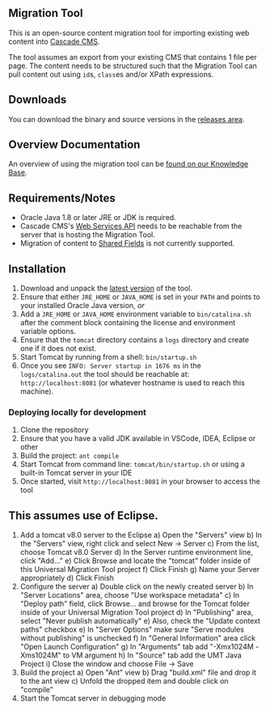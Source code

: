 ## Migration Tool

This is an open-source content migration tool for importing existing web content into [Cascade CMS](https://www.hannonhill.com/products/cascade-cms/).

The tool assumes an export from your existing CMS that contains 1 file per page. The content needs to be structured such that the Migration Tool can pull content out using `id`s, `class`es and/or XPath expressions.

## Downloads

You can download the binary and source versions in the [releases area](https://github.com/hannonhill/Universal-Migration-Tool/releases).

## Overview Documentation

An overview of using the migration tool can be [found on our Knowledge Base](https://www.hannonhill.com/cascadecms/latest/cascade-administration/installation-and-upgrades/migration-tool.html).

## Requirements/Notes

* Oracle Java 1.8 or later JRE or JDK is required.
* Cascade CMS's [Web Services API](https://www.hannonhill.com/cascadecms/latest/developing-in-cascade/rest-api/index.html) needs to be reachable from the server that is hosting the Migration Tool.
* Migration of content to [Shared Fields](https://www.hannonhill.com/cascadecms/latest/design-in-cascade/data-definitions/shared-fields.html) is not currently supported.

## Installation

1. Download and unpack the [latest version](https://github.com/hannonhill/Universal-Migration-Tool/releases) of the tool.
1. Ensure that either `JRE_HOME` or `JAVA_HOME` is set in your `PATH` and points to your installed Oracle Java version, _or_
1. Add a `JRE_HOME` or `JAVA_HOME` environment variable to `bin/catalina.sh` after the comment block containing the license and environment variable options.
1. Ensure that the `tomcat` directory contains a `logs` directory and create one if it does not exist.
1. Start Tomcat by running from a shell: `bin/startup.sh`
1. Once you see `INFO: Server startup in 1676 ms` in the `logs/catalina.out` the tool should be reachable at: `http://localhost:8081` (or whatever hostname is used to reach this machine).


### Deploying locally for development

1. Clone the repository
2. Ensure that you have a valid JDK available in VSCode, IDEA, Eclipse or other
3. Build the project: `ant compile`
4. Start Tomcat from command line: `tomcat/bin/startup.sh` or using a built-in Tomcat server in your IDE
5. Once started, visit `http://localhost:8081` in your browser to access the tool 

This assumes use of Eclipse.
------------------------------------

1. Add a tomcat v8.0 server to the Eclipse
  a) Open the "Servers" view
  b) In the "Servers" view, right click and select New -> Server
  c) From the list, choose Tomcat v8.0 Server
  d) In the Server runtime environment line, click "Add..."
  e) Click Browse and locate the "tomcat" folder inside of this Universal Migration Tool project
  f) Click Finish
  g) Name your Server appropriately
  d) Click Finish
2. Configure the server
  a) Double click on the newly created server
  b) In "Server Locations" area, choose "Use workspace metadata"
  c) In "Deploy path" field, click Browse... and browse for the Tomcat folder inside of your Universal Migration Tool project
  d) In "Publishing" area, select "Never publish automatically"
  e) Also, check the "Update context paths" checkbox
  e) In "Server Options" make sure "Serve modules without publishing" is unchecked
  f) In "General Information" area click "Open Launch Configuration"
  g) In "Arguments" tab add "-Xmx1024M -Xms1024M" to VM argument
  h) In "Source" tab add the UMT Java Project
  i) Close the window and choose File -> Save
3. Build the project
  a) Open "Ant" view
  b) Drag "build.xml" file and drop it to the ant view
  c) Unfold the dropped item and double click on "compile"
4. Start the Tomcat server in debugging mode
